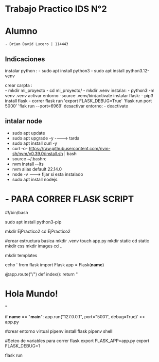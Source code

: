 #  Trabajo Practico IDS N°2 

# Alumno 
    - Brian David Lucero | 114443

## Indicaciones
instalar python :
    - sudo apt install python3
    - sudo apt install python3.12-venv 
    
crear carpta :    
    - mkdir mi_proyecto
    - cd mi_proyecto/
    - mkdir .venv
    instalar: 
    - python3 -m venv .venv
    activar entorno
    -source .venv/bin/activate
    instalar flask:
    - pip3 install flask
    - correr flask run
        'export FLASK_DEBUG=True'
        'flask run port 5000'
        'flak run --port=6969'
    desactivar entorno:
    - deactivate

## intalar node
   - sudo apt update
   - sudo apt upgrade -y      ----> tarda
   - sudo apt install curl -y
   - curl -o- https://raw.githubusercontent.com/nvm-sh/nvm/v0.39.0/install.sh | bash
   - source ~/.bashrc
   - nvm install --lts
   - nvm alias default 22.14.0
   - node -v                  ---> fijar si esta instalado
   - sudo apt install nodejs


# - PARA CORRER FLASK SCRIPT
 #!/bin/bash
 
 sudo apt install python3-pip
 
 
 mkdir EjPractico2
 cd EjPractico2
 
 #crear estructura basica
 mkdir .venv
 touch app.py
 mkdir static
 cd static
 mkdir css
 mkdir images
 cd ..
 
 mkdir templates
 
 echo '
 from flask import Flask
 app = Flask(__name__)
 
 @app.route("/")
 def index():
     return "<h1>Hola Mundo!</h1>"
 
 if __name__ == "__main__":
     app.run("127.0.0.1", port="5001", debug=True)' >> app.py
 
 
 #crear entorno virtual
 pipenv install flask
 pipenv shell
 
 #Seteo de variables para correr flask
 export FLASK_APP=app.py
 export FLASK_DEBUG=1
 
 flask run
